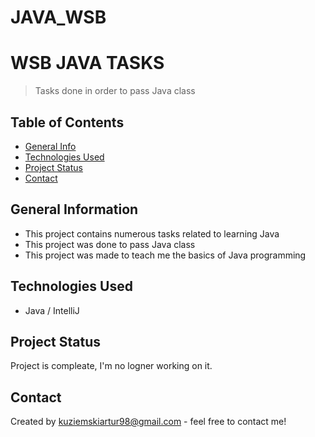 # JAVA_WSB
# WSB JAVA TASKS
> Tasks done in order to pass Java class

## Table of Contents
* [General Info](#general-information)
* [Technologies Used](#technologies-used)
* [Project Status](#project-status)
* [Contact](#contact)
<!-- * [License](#license) -->


## General Information
- This project contains numerous tasks related to learning Java
- This project was done to pass Java class
- This project was made to teach me the basics of Java programming
<!-- You don't have to answer all the questions - just the ones relevant to your project. -->


## Technologies Used
- Java / IntelliJ

## Project Status
Project is compleate, I'm no logner working on it.

## Contact
Created by kuziemskiartur98@gmail.com - feel free to contact me!


<!-- Optional -->
<!-- ## License -->
<!-- This project is open source and available under the [... License](). -->

<!-- You don't have to include all sections - just the one's relevant to your project -->
